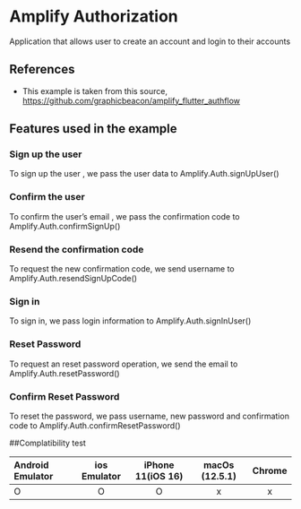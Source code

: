 # Amplify Authorization

Application that allows user to create an account and login to their accounts

## References

* This example is taken from this source, https://github.com/graphicbeacon/amplify_flutter_authflow



## Features used in the example

### Sign up the user

To sign up the user , we pass the user data to Amplify.Auth.signUpUser()

### Confirm the user

To confirm the user’s email , we pass the confirmation code to Amplify.Auth.confirmSignUp()

### Resend the confirmation code

To request the new confirmation code, we send username to Amplify.Auth.resendSignUpCode()

### Sign in

To sign in, we pass login information to Amplify.Auth.signInUser()

### Reset Password

To request an reset password operation, we send the email to Amplify.Auth.resetPassword()

### Confirm Reset Password

To reset the password, we pass username, new password and confirmation code to Amplify.Auth.confirmResetPassword()


##Complatibility test

| Android Emulator | ios Emulator| iPhone 11(iOS 16) | macOs (12.5.1)| Chrome |
|:--------------|:--------------:|:--------------:|:--------------:|:--------------:|
|O|O|O|x|x|
